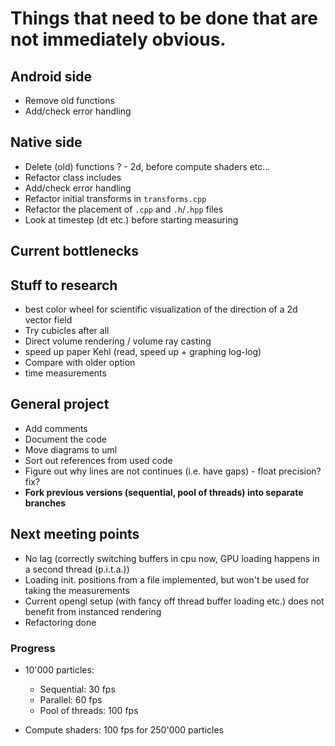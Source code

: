 # Things that need to be done that are not immediately obvious.

## Android side
- Remove old functions
- Add/check error handling

## Native side
- Delete (old) functions ? - 2d, before compute shaders etc...
- Refactor class includes
- Add/check error handling
- Refactor initial transforms in `transforms.cpp`
- Refactor the placement of `.cpp` and `.h`/`.hpp` files
- Look at timestep (dt etc.) before starting measuring

## Current bottlenecks


## Stuff to research
- best color wheel for scientific visualization of the direction of a 2d vector field
- Try cubicles after all
- Direct volume rendering / volume ray casting
- speed up paper Kehl (read, speed up + graphing log-log)
- Compare with older option
- time measurements


## General project
- Add comments
- Document the code
- Move diagrams to uml
- Sort out references from used code
- Figure out why lines are not continues (i.e. have gaps) - float precision? fix?
- **Fork previous versions (sequential, pool of threads) into separate branches**


## Next meeting points
- No lag (correctly switching buffers in cpu now, GPU loading happens in a second thread (p.i.t.a.))
- Loading init. positions from a file implemented, but won't be used for taking the measurements
- Current opengl setup (with fancy off thread buffer loading etc.) does not benefit from instanced rendering
- Refactoring done

### Progress
- 10'000 particles:
  - Sequential: 30 fps
  - Parallel: 60 fps
  - Pool of threads: 100 fps
  
- Compute shaders: 100 fps for 250'000 particles
